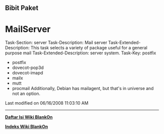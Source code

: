 ## Bibit Paket

# MailServer
Task-Section: server
Task-Description: Mail server
Task-Extended-Description: This task selects a variety of package useful for a
general purpose mail
Task-Extended-Description: server system.
Task-Key: postfix
 * postfix
 * dovecot-pop3d
 * dovecot-imapd
 * mailx
 * mutt
 * procmail
Additionally, Debian has mailagent, but that's in universe and not an option.

Last modified on 06/16/2008 11:03:10 AM

---
[**Daftar Isi Wiki BlankOn**](/DaftarIsi/README.md)
 
[**Indeks Wiki BlankOn**](/Indeks.md)
